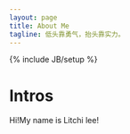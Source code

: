 ```yaml
---
layout: page
title: About Me
tagline: 低头靠勇气，抬头靠实力。
---
```

{% include JB/setup %}
# Intros
Hi!My name is Litchi lee!

